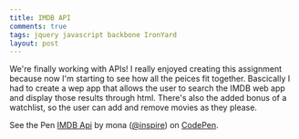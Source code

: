 ```yaml
---
title: IMDB API
comments: true
tags: jquery javascript backbone IronYard
layout: post
---
```



We're finally working with APIs! I really enjoyed creating this assignment because now I'm starting to see how all the peices fit together. Bascically I had to create a wep app that allows the user to search the IMDB web app and display those results through html. There's also the added bonus of a watchlist, so the user can add and remove movies as they please.



<p data-height="500" data-theme-id="15312" data-slug-hash="MwmjZB" data-default-tab="result" data-user="inspire" class='codepen'>See the Pen <a href='http://codepen.io/inspire/pen/MwmjZB/'>IMDB Api</a> by mona (<a href='http://codepen.io/inspire'>@inspire</a>) on <a href='http://codepen.io'>CodePen</a>.</p>
<script async src="//assets.codepen.io/assets/embed/ei.js"></script>